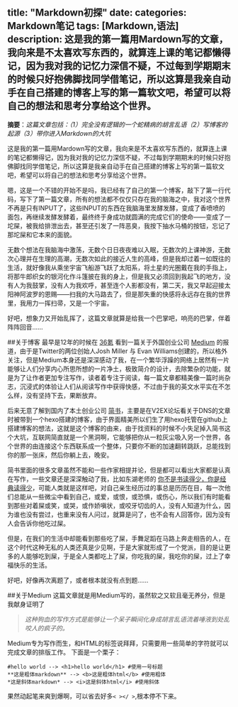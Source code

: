 title: "Markdown初探"
date: 
categories: Markdown笔记
tags: [Markdown,语法]
description: 这是我的第一篇用Mardown写的文章，我向来是不太喜欢写东西的，就算连上课的笔记都懒得记，因为我对我的记忆力深信不疑，不过每到学期期末的时候只好抱佛脚找同学借笔记，所以这算是我亲自动手在自己搭建的博客上写的第一篇软文吧，希望可以将自己的想法和思考分享给这个世界。
---
**摘要**：*这篇文章包括：（1）完全没有逻辑的一个蛇精病的胡言乱语（2）写博客的起源（3）带你进入Markdown的大坑*
<!--more-->
这是我的第一篇用Mardown写的文章，我向来是不太喜欢写东西的，就算连上课的笔记都懒得记，因为我对我的记忆力深信不疑，不过每到学期期末的时候只好抱佛脚找同学借笔记，所以这算是我亲自动手在自己搭建的博客上写的第一篇软文吧，希望可以将自己的想法和思考分享给这个世界。

嗯，这是一个不错的开始不是吗，我已经有了自己的第一个博客，敲下了第一行代码，写下了第一篇文章，所有的想法都不仅仅只存在我的脑海之中，我对这个世界不再是只有INPUT了，这些INPUT的东西在我脑海里发酵发酵，变成了香喷喷的面包，再继续发酵发酵着，最终终于身成功就圆满的完成它们的使命——变成了一坨屎，被我给排泄出去，甚至还引发了一阵恶臭，我按下抽水马桶的按钮，忘记了那坨屎和它本来的面貌。

无数个想法在我脑海中激荡，无数个日日夜夜难以入眠，无数次的上课神游，无数次心理并在生理的高潮，无数次如此的接近人生的高峰，但是我却过着一如既往的生活，就好像我从乘坐宇宙飞船游飞跃了太阳系，将土星的光圈戴在我的手指上，将那牛郎织女的银河化作斗篷披在我的身上，但是我又必须回到我起飞的地方，没有人为我鼓掌，没有人为我欢呼，甚至连个人影都没有，第二天，我又早起迎接太阳神阿波罗的恩赐——扫我的大马路去了，但是那失重的快感将永远存在我的世界里，我用力一挥扫帚，又是一个宇宙。

好吧，想象力又开始乱挥了，这篇文章就算是给我一个巴掌吧，响亮的巴掌，伴着阵阵回音……

##关于博客
最早是12年的时候在 [36氪](36kr.com "36氪") 看到一篇关于外国创业公司   [Medium](medium.com "medium") 的报道，由于是Twitter的两位创始人Josh Miller 与 Evan Williams创建的，所以格外关注，但是Medium本身还是深深感动了我，在一个繁华浮躁的网络上居然有一片能够让人们分享内心所思所想的一片净土，极致简介的设计，去除繁杂的功能，就是为了让作者更加专注写作，读者着专注于阅读，每一篇文章都精美像一篇时尚杂志，沉浸式的体验让人们从阅读写作中获得快感，不过由于我的英文水平实在不怎么样，没有坚持下去，果断放弃。

后来无意了解到国内了本土创业公司 [简书](jianshu.io "简书")，主要是在V2EX论坛看关于DNS的文章时被带到一个hexo搭建的博客，由于界面精美所以们生了用hexo托管在github上搭建博客的想法，这就是这个博客的由来，由于找资料的时候不小失足掉入简书这个大坑，互联网简直就是一个黑洞啊，它能够把你从一粒灰尘吸入另一个世界，各个世界的由连接这个东西联系成一个整体，只要你不断的加速翻转跳跃，总能找到你的那一张床，然后你躺上去，晚安。

简书里面的很多文章虽然不能和一些作家相提并论，但是都可以看出大家都是认真在写作，一些文章还是深深触动了我，比如东湖老师的 [你不是书读得少，你是经典读得少](http://jianshu.io/p/53d918a3fe52)，可能人类就是这样吧，对自己亲生经历过的事总是历历在目，每一次他们总能从一些微尘中看到自己，或爱，或恨，或恐惧，或伤心，所以我们有时能看到那些对着屎或笑，或哭，或作娇嗔状，或咬牙切齿的人，没有人知道为什么，因为谁也没有尝过，也重来没有人问过，就算是问了，也不会有人回答你，因为没有人会告诉你他吃过屎。

但是，在我们的生活中却能看到那些吃了屎，手舞足蹈在马路上奔走相告的人，在这个时代这种无私的人类还真是少见啊，于是大家就形成了一个党派，目的是让更多的人能够吃到屎，于是全人类都吃上了屎，你吃我的屎，我吃你的屎，过上了幸福快乐的生活。

好吧，好像再次离题了，或者根本就没有点到题……

##关于Medium
这篇文章就是用Medium写的，虽然软之又软且毫无养分，但是我献身证明了
>*这种狗血的写作方式是能够让一个呆子瞬间化身成胡言乱语流着唾液到处乱咬人的疯子的。*

Medium专为写作而生，和HTML的标签说拜拜，只需要用一些简单的字符就可以完成文章的排版工作。
下面是一个栗子：
    
	#hello world --> <h1>hello world</h1> #使用一号标题
	**这是粗体markdown** --> <b>这是粗体html</b> #使用粗体
	*这是斜体markdown* --> <i>这是斜体html</i> #使用斜体
果然动起笔来爽到爆啊，可以省去好多`< ></ >`,根本停不下来。




